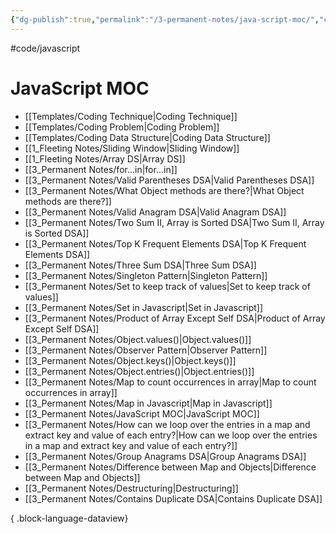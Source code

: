 ```yaml
---
{"dg-publish":true,"permalink":"/3-permanent-notes/java-script-moc/","created":"2023-07-24T23:19:13.361+02:00","updated":"2023-08-02T21:54:16.463+02:00"}
---
```


#code/javascript 

# JavaScript MOC
- [[Templates/Coding Technique\|Coding Technique]]
- [[Templates/Coding Problem\|Coding Problem]]
- [[Templates/Coding Data Structure\|Coding Data Structure]]
- [[1_Fleeting Notes/Sliding Window\|Sliding Window]]
- [[1_Fleeting Notes/Array DS\|Array DS]]
- [[3_Permanent Notes/for...in\|for...in]]
- [[3_Permanent Notes/Valid Parentheses DSA\|Valid Parentheses DSA]]
- [[3_Permanent Notes/What Object methods are there?\|What Object methods are there?]]
- [[3_Permanent Notes/Valid Anagram DSA\|Valid Anagram DSA]]
- [[3_Permanent Notes/Two Sum II, Array is Sorted DSA\|Two Sum II, Array is Sorted DSA]]
- [[3_Permanent Notes/Top K Frequent Elements DSA\|Top K Frequent Elements DSA]]
- [[3_Permanent Notes/Three Sum DSA\|Three Sum DSA]]
- [[3_Permanent Notes/Singleton Pattern\|Singleton Pattern]]
- [[3_Permanent Notes/Set to keep track of values\|Set to keep track of values]]
- [[3_Permanent Notes/Set in Javascript\|Set in Javascript]]
- [[3_Permanent Notes/Product of Array Except Self DSA\|Product of Array Except Self DSA]]
- [[3_Permanent Notes/Object.values()\|Object.values()]]
- [[3_Permanent Notes/Observer Pattern\|Observer Pattern]]
- [[3_Permanent Notes/Object.keys()\|Object.keys()]]
- [[3_Permanent Notes/Object.entries()\|Object.entries()]]
- [[3_Permanent Notes/Map to count occurrences in array\|Map to count occurrences in array]]
- [[3_Permanent Notes/Map in Javascript\|Map in Javascript]]
- [[3_Permanent Notes/JavaScript MOC\|JavaScript MOC]]
- [[3_Permanent Notes/How can we loop over the entries in a map and extract key and value of each entry?\|How can we loop over the entries in a map and extract key and value of each entry?]]
- [[3_Permanent Notes/Group Anagrams DSA\|Group Anagrams DSA]]
- [[3_Permanent Notes/Difference between Map and Objects\|Difference between Map and Objects]]
- [[3_Permanent Notes/Destructuring\|Destructuring]]
- [[3_Permanent Notes/Contains Duplicate DSA\|Contains Duplicate DSA]]

{ .block-language-dataview}